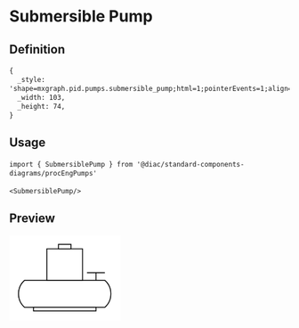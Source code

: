 # Submersible Pump

## Definition

```
{
  _style: 'shape=mxgraph.pid.pumps.submersible_pump;html=1;pointerEvents=1;align=center;verticalLabelPosition=bottom;verticalAlign=top;dashed=0;',
  _width: 103,
  _height: 74,
}
```

## Usage

```
import { SubmersiblePump } from '@diac/standard-components-diagrams/procEngPumps'

<SubmersiblePump/>
```

## Preview

<img src="./submersible-pump.png" width="200"/>
